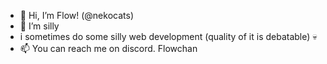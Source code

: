 - 👋 Hi, I’m Flow! (@nekocats)
- 👀 I’m silly
- i sometimes do some silly web development (quality of it is debatable) 💀
- 📫 You can reach me on discord. Flowchan

<!---
nekocats/nekocats is a ✨ special ✨ repository because its `README.md` (this file) appears on your GitHub profile.
You can click the Preview link to take a look at your changes.
--->
